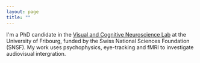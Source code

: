 ```yaml
---
layout: page
title: ""
---
```


I'm a PhD candidate in the [Visual and Cognitive Neuroscience Lab](https://www.unifr.ch/psycho/en/research/vcnl/) at the University of Fribourg, funded by the Swiss National Sciences Foundation (SNSF). My work uses psychophysics, eye-tracking and fMRI to investigate audiovisual intergration.
